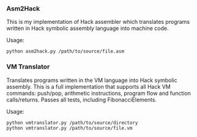 ### Asm2Hack

This is my implementation of Hack assembler which translates programs written in Hack symbolic assembly language into machine code.

Usage:

```
python asm2hack.py /path/to/source/file.asm
```

### VM Translator

Translates programs written in the VM language into Hack symbolic assembly. This is a full implementation that supports all Hack VM commands: push/pop, arithmetic instructions, program flow and function calls/returns. Passes all tests, including FibonacciElements.

Usage:

```
python vmtranslator.py /path/to/source/directory
python vmtranslator.py /path/to/source/file.vm
```
